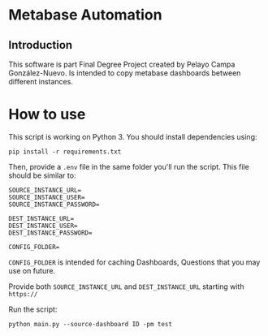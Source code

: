 # Metabase Automation

## Introduction

This software is part Final Degree Project created by Pelayo Campa González-Nuevo. Is intended to copy metabase dashboards between different instances.

# How to use

This script is working on Python 3. You should install dependencies using:

`pip install -r requirements.txt`

Then, provide a `.env` file in the same folder you'll run the script. This file should be similar to:

```
SOURCE_INSTANCE_URL=
SOURCE_INSTANCE_USER=
SOURCE_INSTANCE_PASSWORD=

DEST_INSTANCE_URL=
DEST_INSTANCE_USER=
DEST_INSTANCE_PASSWORD=

CONFIG_FOLDER=
```

`CONFIG_FOLDER` is intended for caching Dashboards, Questions that you may use on future.

Provide both `SOURCE_INSTANCE_URL` and `DEST_INSTANCE_URL` starting with `https://`

Run the script:

`python main.py --source-dashboard ID -pm test`
